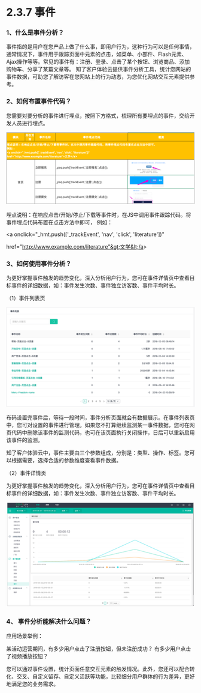 # 2.3.7 事件

### 1、什么是事件分析？

 事件指的是用户在您产品上做了什么事，即用户行为，这种行为可以是任何事情，通常情况下，事件用于跟踪页面中元素的点击，如菜单、小部件、Flash元素、Ajax操作等等。常见的事件有：注册、登录、点击了某个按钮、浏览商品、添加购物车、分享了某篇文章等。 知了客户体验云提供事件分析工具，统计您网站的事件数据，可助您了解访客在您网站上的行为动态，为您优化网站交互元素提供参考。

###  2、如何布置事件代码？

 您需要对要分析的事件进行埋点，按照下方格式，梳理所有要埋点的事件，交给开发人员进行埋点。

![&#x57CB;&#x70B9;&#x8BF4;&#x660E;&#x56FE;](../../.gitbook/assets/image%20%2865%29.png)

埋点说明：在响应点击/开始/停止/下载等事件时，在JS中调用事件跟踪代码。将事件埋点代码布置在点击方法中即可， 例如：

&lt;a onclick="\_hmt.push\(\['\_trackEvent', 'nav', 'click', 'literature'\]\)"

href="http://www.example.com/literature"&gt;文学&lt;/a&gt;

### 3、如何使用事件分析？

 为更好掌握事件触发的趋势变化，深入分析用户行为，您可在事件详情页中查看目标事件的详细数据，如：事件发生次数、事件独立访客数、事件平均时长。

（1）事件列表页

![&#x4E8B;&#x4EF6;&#x5217;&#x8868;&#x9875;](../../.gitbook/assets/image%20%2861%29.png)

布码设置完事件后，等待一段时间，事件分析页面就会有数据展示。在事件列表页中，您可对设置的事件进行管理。如果您不打算继续监测某一事件数据，您可在网页代码中删除该事件的监测代码，也可在该页面执行关闭操作，日后可以重新启用该事件的监测。

知了客户体验云中，事件主要由三个参数组成，分别是：类型、操作、标签。您可以根据需要，选择合适的参数维度查看事件数据。

（2）事件详情页

 为更好掌握事件触发的趋势变化，深入分析用户行为，您可在事件详情页中查看目标事件的详细数据，如：事件发生次数、事件独立访客数、事件平均时长。

![&#x4E8B;&#x4EF6;&#x8BE6;&#x60C5;&#x9875;&#x56FE;](../../.gitbook/assets/image%20%282%29.png)

### 4、 事件分析能解决什么问题？

 应用场景举例：

 某活动运营期间，有多少用户点击了注册按钮，但未注册成功？ 有多少用户点击了视频播放按钮？ 

您可以通过事件设置，统计页面任意交互元素的触发情况。此外，您还可以配合转化、交叉、自定义留存、自定义活跃等功能，比较细分用户群体的行为差异，更好地满足您的业务需求。


